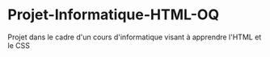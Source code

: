 # Projet-Informatique-HTML-OQ
Projet dans le cadre d'un cours d'informatique visant à apprendre l'HTML et le CSS
